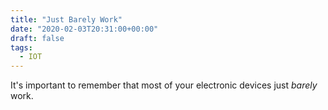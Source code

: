 ```yaml
---
title: "Just Barely Work"
date: "2020-02-03T20:31:00+00:00"
draft: false
tags:
  - IOT
---
```


It's important to remember that most of your electronic devices just *barely* work.